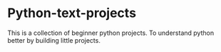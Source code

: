 # Python-text-projects

This is a collection of beginner python projects. To understand python better by building little projects.
